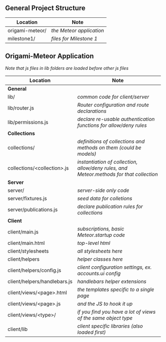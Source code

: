 ## General Project Structure

| Location             | Note                 |
| -------------------- | ---------------------|
| origami-meteor/         | _the Meteor application_  |
| milestone1/          | _files for Milestone 1_  |



## Origami-Meteor Application

_Note that js files in lib folders are loaded before other js files_

| Location             | Note                 |
| -------------------- | ---------------------|
| **General**  		   |					  |
| lib/                 | _common code for client/server_  |
| lib/router.js 	   | _Router configuration and route declarations_   |
| lib/permissions.js   | _declare re-usable authentication functions for allow/deny rules_  |
| **Collections**  	   |  						|
| collections/         | _definitions of collections and methods on them (could be models)_ |
| collections/&lt;collection&gt;.js  |  _instantiation of collection, allow/deny rules, and Meteor.methods for that collection_ |
| **Server**  		   |  						|
| server/              | _server-side only code_  |
| server/fixtures.js   | _seed data for colletions_   |
| server/publications.js    | _declare publication rules for collections_  |
| **Client**  		   |  |
| client/main.js       | _subscriptions, basic Meteor.startup code_  |
| client/main.html     | _top-level html_  |
| client/stylesheets   | _all stylesheets here_ |
| client/helpers	   | _helper classes here_ |
| client/helpers/config.js	   | _client configuration settings, ex. accounts.ui config_ |
| client/helpers/handlebars.js	   | _handlebars helper extensions_ |
| client/views/&lt;page&gt;.html   |  _the templates specific to a single page_  |
| client/views/&lt;page&gt;.js     |  _and the JS to hook it up_  |
| client/views/&lt;type&gt;/       |  _if you find you have a lot of views of the same object type_ |
| client/lib                       | _client specific libraries (also loaded first)_ |